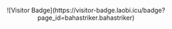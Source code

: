 <p align="center">![Visitor Badge](https://visitor-badge.laobi.icu/badge?page_id=bahastriker.bahastriker)</p>
